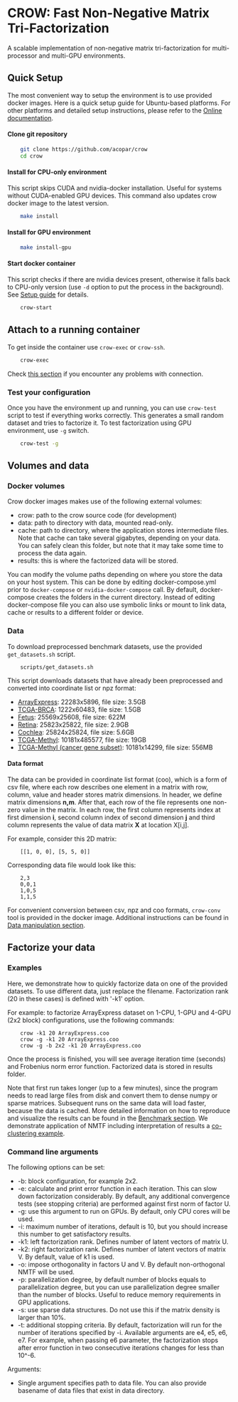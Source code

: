 # CROW: Fast Non-Negative Matrix Tri-Factorization

A scalable implementation of non-negative matrix tri-factorization for multi-processor and multi-GPU environments.

## Quick Setup ###

The most convenient way to setup the environment is to use provided docker images. Here is a quick setup guide for Ubuntu-based platforms. For other platforms and detailed setup instructions, please refer to the [Online documentation](https://crow.readthedocs.io/).

#### Clone git repository

```sh
    git clone https://github.com/acopar/crow
    cd crow
```

#### Install for CPU-only environment

This script skips CUDA and nvidia-docker installation. Useful for systems without CUDA-enabled GPU devices. This command also updates crow docker image to the latest version. 

```sh
    make install
```

#### Install for GPU environment

```sh
    make install-gpu
```

#### Start docker container

This script checks if there are nvidia devices present, otherwise it falls back to CPU-only version (use `-d` option to put the process in the background). See [Setup guide](https://crow.readthedocs.io/en/latest/install.html) for details.


```sh
    crow-start
```

## Attach to a running container

To get inside the container use `crow-exec` or `crow-ssh`.

```sh
    crow-exec
```

Check [this section](https://crow.readthedocs.io/en/latest/install.html#connect) if you encounter any problems with connection. 

### Test your configuration

Once you have the environment up and running, you can use `crow-test` script to test if everything works correctly. This generates a small random dataset and tries to factorize it. To test factorization using GPU environment, use `-g` switch.

```sh
    crow-test -g
```

## Volumes and data

### Docker volumes

Crow docker images makes use of the following external volumes:
- crow: path to the crow source code (for development)
- data: path to directory with data, mounted read-only.
- cache: path to directory, where the application stores intermediate files. 
Note that cache can take several gigabytes, depending on your data. You can 
safely clean this folder, but note that it may take some time to process the data again. 
- results: this is where the factorized data will be stored.

You can modify the volume paths depending on where you store the data on your host system. This can be done by editing docker-compose.yml prior to `docker-compose` or `nvidia-docker-compose` call. By default, docker-compose creates the folders in the current directory. Instead of editing docker-compose file you can also use symbolic links or mount to link data, cache or results to a different folder or device.

### Data

To download preprocessed benchmark datasets, use the provided ``get_datasets.sh`` script.
```
    scripts/get_datasets.sh
```

This script downloads datasets that have already been preprocessed and converted into coordinate list or npz format:
- [ArrayExpress](http://file.biolab.si/crow/ArrayExpress.coo): 22283x5896, file size: 3.5GB
- [TCGA-BRCA](http://file.biolab.si/crow/TCGA-BRCA.coo): 1222x60483, file size: 1.5GB
- [Fetus](http://file.biolab.si/crow/fetus.coo): 25569x25608, file size: 622M
- [Retina](http://file.biolab.si/crow/retina.coo): 25823x25822, file size: 2.9GB
- [Cochlea](http://file.biolab.si/crow/cochlea.coo): 25824x25824, file size: 5.6GB
- [TCGA-Methyl](http://file.biolab.si/crow/TCGA-Methyl.npz): 10181x485577, file size: 19GB
- [TCGA-Methyl (cancer gene subset)](http://file.biolab.si/crow/TCGA-Methyl-cancer.npz): 10181x14299, file size: 556MB

#### Data format

The data can be provided in coordinate list format (coo), which is a form of csv file, where each row describes one element in a matrix with row, column, value and header stores matrix dimensions. In header, we define matrix dimensions **n,m**. After that, each row of the file represents one non-zero value in the matrix. In each row, the first column represents index at first dimension **i**, second column index of second dimension **j** and third column represents the value of data matrix **X** at location X[i,j].

For example, consider this 2D matrix:
```
    [[1, 0, 0], [5, 5, 0]]
```
Corresponding data file would look like this:
```
    2,3
    0,0,1
    1,0,5
    1,1,5
```

For convenient conversion between csv, npz and coo formats, ``crow-conv`` tool is provided in the docker image. Additional instructions can be found in [Data manipulation section](https://crow.readthedocs.io/en/latest/data.html).


## Factorize your data

### Examples

Here, we demonstrate how to quickly factorize data on one of the provided datasets. To use different data, just replace the filename. Factorization rank (20 in these cases) is defined with '-k1' option. 

For example: to factorize ArrayExpress dataset on 1-CPU, 1-GPU and 4-GPU (2x2 block) configurations, use the following commands:

```
    crow -k1 20 ArrayExpress.coo
    crow -g -k1 20 ArrayExpress.coo
    crow -g -b 2x2 -k1 20 ArrayExpress.coo
```

Once the process is finished, you will see average iteration time (seconds) and Frobenius norm error function. Factorized data is stored in results folder. 

Note that first run takes longer (up to a few minutes), since the program needs to read large files from disk and convert them to dense numpy or sparse matrices. Subsequent runs on the same data will load faster, because the data is cached. More detailed information on how to reproduce and visualize the results can be found in the [Benchmark section](https://crow.readthedocs.io/en/latest/benchmark.html). We demonstrate application of NMTF including interpretation of results a [co-clustering example](https://github.com/acopar/crow-example).


### Command line arguments

The following options can be set:

- -b: block configuration, for example 2x2.
- -e: calculate and print error function in each iteration. This can slow down factorization considerably. By default, any additional convergence tests (see stopping criteria) are performed against first norm of factor U.
- -g: use this argument to run on GPUs. By default, only CPU cores will be used.
- -i: maximum number of iterations, default is 10, but you should increase this number to get satisfactory results. 
- -k1: left factorization rank. Defines number of latent vectors of matrix U.
- -k2: right factorization rank. Defines number of latent vectors of matrix V. By default, value of k1 is used. 
- -o: impose orthogonality in factors U and V. By default non-orthogonal NMTF will be used. 
- -p: parallelization degree, by default number of blocks equals to parallelization degree, but you can use parallelization degree smaller than the number of blocks. Useful to reduce memory requirements in GPU applications.
- -s: use sparse data structures. Do not use this if the matrix density is larger than 10%.
- -t: additional stopping criteria. By default, factorization will run for the number of iterations specified by -i. Available arguments are e4, e5, e6, e7. For example, when passing e6 parameter, the factorization stops after error function in two consecutive iterations changes for less than 10^-6. 

Arguments:

- Single argument specifies path to data file. You can also provide basename of data files that exist in data directory.

